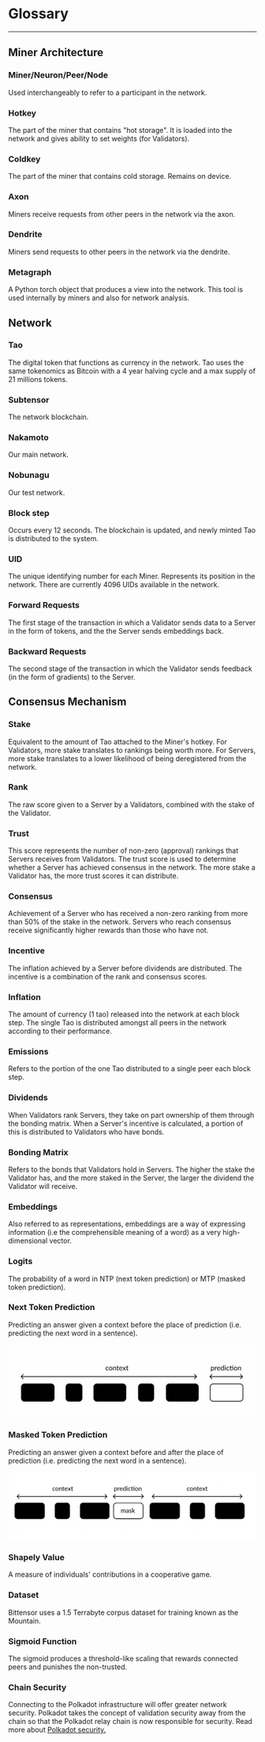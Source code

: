 # Glossary
---
## Miner Architecture 


### Miner/Neuron/Peer/Node

Used interchangeably to refer to a participant in the network. 


### Hotkey

The part of the miner that contains "hot storage". It is loaded into the network and gives ability to set weights (for Validators). 


### Coldkey

The part of the miner that contains cold storage. Remains on device.


### Axon

Miners receive requests from other peers in the network via the axon.


### Dendrite 

Miners send requests to other peers in the network via the dendrite. 


### Metagraph

A Python torch object that produces a view into the network. This tool is used internally by miners and also for network analysis. 


## Network 


### Tao 

The digital token that functions as currency in the network. Tao uses the same tokenomics as Bitcoin with a 4 year halving cycle and a max supply of 21 millions tokens.


### Subtensor

The network blockchain. 


### Nakamoto

Our main network. 


### Nobunagu

Our test network. 


### Block step

Occurs every 12 seconds. The blockchain is updated, and newly minted Tao is distributed to the system. 


### UID

The unique identifying number for each Miner. Represents its position in the network. There are currently 4096 UIDs available in the network. 


### Forward Requests

The first stage of the transaction in which a Validator sends data to a Server in the form of tokens, and the the Server sends embeddings back. 


### Backward Requests

The second stage of the transaction in which the Validator sends feedback (in the form of gradients) to the Server.


## Consensus Mechanism


### Stake

Equivalent to the amount of Tao attached to the Miner's hotkey. For Validators, more stake translates to rankings being worth more. For Servers, more stake translates to a lower likelihood of being deregistered from the network. 


### Rank

The raw score given to a Server by a Validators, combined with the stake of the Validator. 


### Trust

This score represents the number of non-zero (approval) rankings that Servers receives from Validators. The trust score is used to determine whether a Server has achieved consensus in the network. The more stake a Validator has, the more trust scores it can distribute. 


### Consensus


Achievement of a Server who has received a non-zero ranking from more than 50% of the stake in the network. Servers who reach consensus receive significantly higher rewards than those who have not. 


### Incentive

The inflation achieved by a Server before dividends are distributed. The incentive is a combination of the rank and consensus scores. 


### Inflation

The amount of currency (1 tao) released into the network at each block step. The single Tao is distributed amongst all peers in the network according to their performance.


### Emissions

Refers to the portion of the one Tao distributed to a single peer each block step.


### Dividends

When Validators rank Servers, they take on part ownership of them through the bonding matrix. When a Server's incentive is calculated, a portion of this is distributed to Validators who have bonds.


### Bonding Matrix

Refers to the bonds that Validators hold in Servers. The higher the stake the Validator has, and the more staked in the Server, the larger the dividend the Validator will receive. 


### Embeddings

Also referred to as representations, embeddings are a way of expressing information (i.e the comprehensible meaning of a word) as a very high-dimensional vector.


### Logits

The probability of a word in NTP (next token prediction) or MTP (masked token prediction).


### Next Token Prediction

Predicting an answer given a context before the place of prediction (i.e. predicting the next word in a sentence).

![logit/tokens](NextTokenPrediction.png)

### Masked Token Prediction

Predicting an answer given a context before and after the place of prediction (i.e. predicting the next word in a sentence).

![logit/tokens](MaskedTokenPrediction.png)

### Shapely Value

A measure of individuals' contributions in a cooperative game.


### Dataset

Bittensor uses a 1.5 Terrabyte corpus dataset for training known as the Mountain.


### Sigmoid Function

The sigmoid produces a threshold-like scaling that rewards connected peers and punishes the non-trusted.


### Chain Security

Connecting to the Polkadot infrastructure will offer greater network security. Polkadot takes the concept of validation security away from the chain so that the Polkadot relay chain is now responsible for security. Read more about [Polkadot security.](https://wiki.polkadot.network/docs/learn-security)